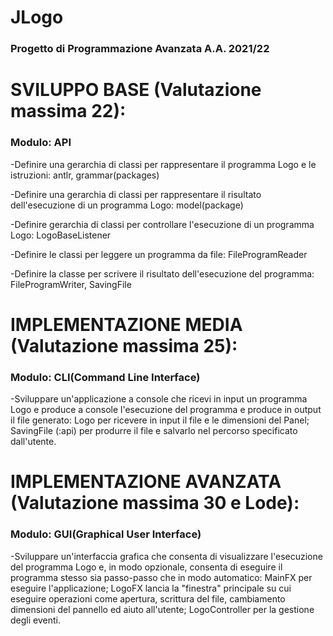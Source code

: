 # JLogo
### Progetto di Programmazione Avanzata A.A. 2021/22

# SVILUPPO BASE (Valutazione massima 22):

### Modulo: API

-Definire una gerarchia di classi per rappresentare il programma Logo e le istruzioni:
    antlr, grammar(packages)

-Definire una gerarchia di classi per rappresentare il risultato dell'esecuzione di un programma Logo:
    model(package)

-Definire gerarchia di classi per controllare l'esecuzione di un programma Logo:
    LogoBaseListener

-Definire le classi per leggere un programma da file:
    FileProgramReader

-Definire la classe per scrivere il risultato dell'esecuzione del programma:
    FileProgramWriter, SavingFile


# IMPLEMENTAZIONE MEDIA (Valutazione massima 25):

### Modulo: CLI(Command Line Interface)

-Sviluppare un'applicazione a console che ricevi in input un programma Logo e produce a console
l'esecuzione del programma e produce in output il file generato:
    Logo per ricevere in input il file e le dimensioni del Panel;
    SavingFile (:api) per produrre il file e salvarlo nel percorso specificato dall'utente.

# IMPLEMENTAZIONE AVANZATA (Valutazione massima 30 e Lode):

### Modulo: GUI(Graphical User Interface)

-Sviluppare un'interfaccia grafica che consenta di visualizzare l'esecuzione del programma Logo e,
in modo opzionale, consenta di eseguire il programma stesso sia passo-passo che in modo automatico:
    MainFX per eseguire l'applicazione;
    LogoFX lancia la "finestra" principale su cui eseguire operazioni come apertura, scrittura
    del file, cambiamento dimensioni del pannello ed aiuto all'utente;
    LogoController per la gestione degli eventi.